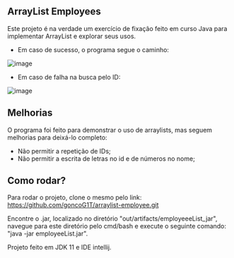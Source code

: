 ## ArrayList Employees
Este projeto é na verdade um exercício de fixação feito em curso Java para implementar ArrayList e explorar seus usos.

* Em caso de sucesso, o programa segue o caminho:

![image](https://user-images.githubusercontent.com/61762440/166512813-d255c693-96bc-408b-b525-209467a33487.png)

* Em caso de falha na busca pelo ID:

![image](https://user-images.githubusercontent.com/61762440/166513807-9213399f-368e-4d1e-b666-ba6a9660fc59.png)

## Melhorias

O programa foi feito para demonstrar o uso de arraylists, mas seguem melhorias para deixá-lo completo:

* Não permitir a repetição de IDs;
* Não permitir a escrita de letras no id e de números no nome;


## Como rodar?

Para rodar o projeto, clone o mesmo pelo link: https://github.com/goncoG1T/arraylist-employee.git

Encontre o .jar, localizado no diretório "out/artifacts/employeeeList_jar", navegue para este diretório pelo cmd/bash e execute o seguinte comando:
"java -jar employeeList.jar".

Projeto feito em JDK 11 e IDE intellij.
